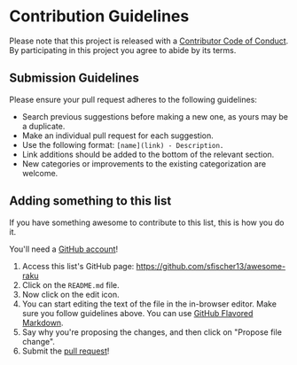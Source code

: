 # Contribution Guidelines

Please note that this project is released with a [Contributor Code of Conduct](code-of-conduct.md). By participating in this project you agree to abide by its terms.

## Submission Guidelines

Please ensure your pull request adheres to the following guidelines:

- Search previous suggestions before making a new one, as yours may be a duplicate.
- Make an individual pull request for each suggestion.
- Use the following format: `[name](link) - Description.`
- Link additions should be added to the bottom of the relevant section.
- New categories or improvements to the existing categorization are welcome.

## Adding something to this list

If you have something awesome to contribute to this list, this is how you do it.

You'll need a [GitHub account](https://github.com/join)!

1. Access this list's GitHub page: https://github.com/sfischer13/awesome-raku
2. Click on the `README.md` file.
3. Now click on the edit icon.
4. You can start editing the text of the file in the in-browser editor. Make sure you follow guidelines above. You can use [GitHub Flavored Markdown](https://help.github.com/articles/github-flavored-markdown/).
5. Say why you're proposing the changes, and then click on "Propose file change".
6. Submit the [pull request](https://help.github.com/articles/using-pull-requests/)!
